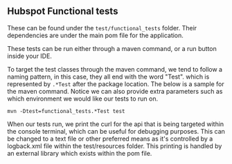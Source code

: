## Hubspot Functional tests
These can be found under the `test/functional_tests` folder. Their dependencies are under the main pom file for the application.

These tests can be run either through a maven command, or a run button inside your IDE.

To target the test classes through the maven command, we tend to follow a naming pattern, in this case, they all end with the word "Test". which is represented by `.*Test` after the package location. 
The below is a sample for the maven command. Notice we can also provide extra parameters such as which environment we would like our tests to run on.

`mvn -Dtest=functional_tests.*Test test`

When our tests run, we print the curl for the api that is being targeted within the console terminal, which can be useful for debugging purposes. This can be
changed to a text file or other preferred means as it's controlled by a logback.xml file within the test/resources folder.
This printing is handled by an external library which exists within the pom file.

